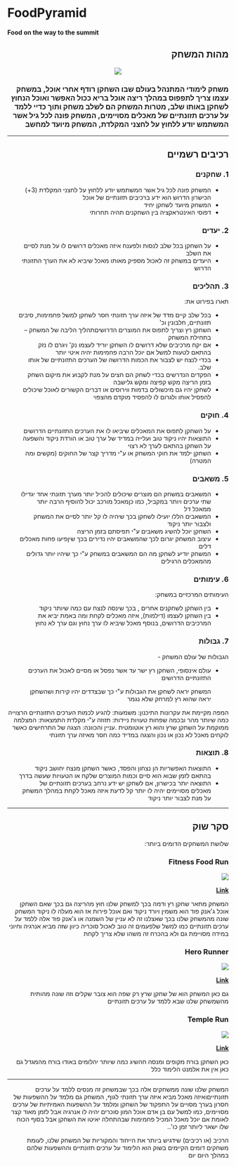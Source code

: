 # FoodPyramid

**Food on the way to the summit**

<div dir='rtl' lang='he'>
 
## מהות המשחק

 <p align="center">
  <img src="https://github.com/L-VideoGames/foodPyramid/blob/master/img/1.png" />
 </p> 
 
### משחק לימודי המתנהל בעולם שבו השחקן רודף אחרי אוכל, במשחק עצמו צריך לתפפוס במהלך ריצה אוכל בריא ככול האפשר ואוכל הנחוץ לשחקן באותו שלב, מטרות המשחק הם לשלב משחק ותוך כדיי ללמד על ערכים תזונתיים של מאכלים מסויימים, המשחק פונה לכל גיל אשר המשתמש יודע ללחוץ על לחצני המקלדת, המשחק מיועד למחשב
---


## רכיבים רשמיים


### 1. שחקנים

* המשחק פונה לכל גיל אשר המשתמש יודע ללחוץ על לחצני המקלדת (3+) הכישרון הדרוש הוא ידע ברכיבים תזונתיים של אוכל
* המשחק מיועד לשחקן יחיד
* דפוסי האינטראקציה בין השחקנים תהיה תחרותי

### 2. יעדים

* על השחקן בכל שלב לנסות ולפענח איזה מאכלים דרושים לו על מנת לסיים את השלב
* היעדים במשחק זה לאכול מספיק מאותו מאכל שיביא לא את הערך התזונתי הדרוש 


### 3. תהליכים

תארו בפירוט את:

* בכל שלב קיים מדד של איזה ערך תזונתי חסר לשחקן למשל פחמימות, סיבים תזונתיים, חלבונין וכ'
* השחקן רץ וצריך לתפוס את המוצרים הדרושיםתהליך הליבה של המשחק – בתחילת המשחק
* אם יקח מרכיבים שלא דרושים לו השחקן יוריד לעצמו נק' ויגרם לו נזק בהתאם לטעות למשל אם יוכל הרבה פחמימות יהיה איטי יותר
*	בכדי לנצח יש לצבור את הכמות הדרושה של הערכים התזונתיים של אותו שלב.
* הפקדים הנדרשים בכדי לשחק הם חצים על מנת לקבוע את מיקום השחק בזמן הריצה מקש קפיצה ומקש גלישבה
* לשחקן יהיו גם מיכשולים בדמות ווירוסים או דברים הקשורים לאוכל שיכולים להפסיל אותו ולגרום לו להפסיד מוקדם מהצפוי
 

### 4. חוקים

* על השחקן לתפוס את המאכלים שיביאו לו את הערכים התזונתיים הדרושים
* התוצאות יהיו ניקוד טוב ועלייה במדיד של ערך טוב או הורדת ניקוד והשפעה על השחקן בהתאם לערך לא רצוי
* השחקן ילמד את חוקי המשחק או ע"י מדריך קצר של החוקים (מקשים ומה המטרה)


 
### 5. משאבים

* המשאבים במשחק הם מוצרים שיכולים להכיל יותר מערך תזונתי אחד יגדילו שתי ערכים ויותר במקביל, כמו כןמאכל מורכב יכול להוסיף הרבה יותר ממאכל דל
*  המשאבים הללו יועילו לשחקן בכך שיהיה לו קל יותר לסיים את המשחק ולצבור יותר ניקוד
*  השחקן יוכל להשיג משאבים ע"י תפיסתם בזמן הריצה
*  עיצוב המשחק יגרום לכך שהמשאבים יהיו נדירים בכך שיןפיעו פחות מאכלים דלים
*  המשחק יודיע לשחקן מה הם המשאבים במשחק ע"י כך שיהיו יותר גדולים מהמאכלים הרגילים
 
### 6. עימותים

העימותים המרכזיים במשחק:

* בין השחקן לשחקנים אחרים , בכך שינסה לנצח עם כמה שיותר ניקוד
* בין השחקן לעצמו (דילמות), איזה מאכלים לקחת ומה באמת יביא את המרכיבים הדרושים, בנוסף מאכל שיביא לו ערך נחוץ וגם ערך לא נחוץ 


### 7. גבולות

הגבולות של עולם המשחק - 
* עולם אינסופי, השחקן רץ ישר עד אשר נפסל או מסיים לאכול את הערכים התזונתיים הדרושים 

  המשחק יראה לשחקן את הגבולות ע"י כך שבצדדים יהיו קירות ושהשחקן יראה שהוא רץ למרחק שלא נגמר 
 
 המפה מקיימת את עקרונות התיכנון:
 משמעות: להגיע לכמות הערכים התזונתיים הרצוייה כמה שיותר מהר ובכמה שפחות טעויות
 ניידות: תזוזה ע"י מקלדת
 התמצאות: המצלמה ממוקמת על השחקן שרץ והוא רץ אוטומטית
 .עניין והכוונה: הצגה של התרחישים כאשר לוקחים מאכל לא נכון או נכון והצגה במדיד כמה חסר מאיזה ערך תזונתי


### 8. תוצאות

* התוצאות האפשריות הן נצחון והפסד, כאשר השחקן מנצח יחושב ניקוד בהתאם לזמן שבוא הוא סיים וכמות המוצרים שלקח או הטעויות שעשה בדרך 
* התוצאה יותר בכישרון, אם לשחקן יש ידע נרחב בערכים תזונתיים של מאכלים מסויימים יהיה לו יותר קל לדעת איזה מאכל לקחת במהלך המשחק על מנת לצבור יותר ניקוד 

---

## סקר שוק


שלושת המשחקים הדומים ביותר:

 ### Fitness Food Run
 
   <img src="https://github.com/L-VideoGames/foodPyramid/blob/master/img/A.png" />
 
 **[Link](https://www.culinaryschools.org/kids-games/food-run/)**
 
המשחק מתאר שחקן רץ ודמה בכך למשחק שלנו חוץ מהריצה גם בכך שאם השחקן אוכל ג'אנק פוד הוא משמין ויורד ניקוד ואם אוכל פירות אז הוא מעלה לו ניקוד
 המשחק שונה מהמשחק שלנו בכך שאצלנו זה לא עניין של השמנה או ג'אנק פוד אלה ללמד על ערכים תזונתיים כמו למשל שלפעמים זה טוב לאכול סוכריה כיוון שזה מביא אנרגיה וחיוני במידה מסויימת גם ולא בהכרח זה משהו שלא צריך לקחת

### Hero Runner
  
 <img src="https://github.com/L-VideoGames/foodPyramid/blob/master/img/B.png" />
 
 **[Link](https://apkpure.com/hero-runner-running-game/com.MetallicMedia.Hero.Runner)**
 
 גם כאן המשחק הוא של שחקן שרץ רק שפה הוא צובר שקלים וזה שונה מהותית מהשמשחק שלנו שבא ללמד על ערכים תזונתיים
    
 
### Temple Run

   <img src="https://github.com/L-VideoGames/foodPyramid/blob/master/img/C.png" />

  **[Link](https://play.google.com/store/apps/details?id=com.imangi.templerun&hl=en_US&gl=US)**
 
 כאן השחקן בורח מקופים ומנסה חהשיג כמה שיותר יהלומים באודו בורח מהמגדל
גם כאן אין את אלמנט הלימוד כלל
 
 ---
 המשחק שלנו שונה ממשחקים אלה בכך שבמשחק זה מנסים ללמד על ערכים תזונתייםואיזה מאכל מביא איזה ערך תזונתי לגוף, המשחק גם מלמד על ההשפעות של חסרון בערך מסויים על התפקוד של השחקן ומלמד על ההשפעות האמיתיות של ערכים מסויימים, כמו למשל עם בן אדם אוכל המון סוכרים יהיה לו אנרגיה אבל לזמן מאוד קצר לאומת אם יוכל מאכל המכיל  פחמימות שבהתחלה יאיטו את השחקן אבל בסוף הכוח שלו ישאר ליותר זמן כו'..
  
הרכיב (או רכיבים) שידגיש ביותר את הייחוד והמקוריות של המשחק שלנו, לעומת משחקים דומים הקיימים בשוק הוא הלימוד על ערכים תזונתיים וההשפעות שלהם במהלך היום יום

</div>



